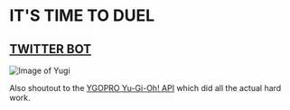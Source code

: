 # IT'S TIME TO DUEL

## [TWITTER BOT](https://twitter.com/YCardbot)

![Image of Yugi](https://vignette.wikia.nocookie.net/yugioh/images/d/de/BlueEyesWhiteDragon-TF04-JP-VG-5.png/revision/latest/scale-to-width-down/275?cb=20111010003431)

Also shoutout to the [YGOPRO Yu-Gi-Oh! API](https://db.ygoprodeck.com/api-guide/) which did all the actual hard work. 